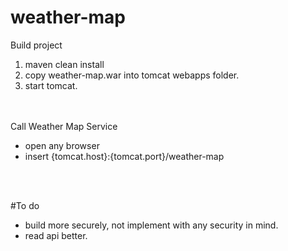 # weather-map

Build project
1. maven clean install
2. copy weather-map.war into tomcat webapps folder.
3. start tomcat.

<br/>
<br/>
Call Weather Map Service
<br/>

- open any browser
- insert {tomcat.host}:{tomcat.port}/weather-map
<br/>
<br/>

#To do
- build more securely, not implement with any security in mind. 
- read api better.